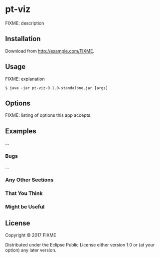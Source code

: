# pt-viz

FIXME: description

## Installation

Download from http://example.com/FIXME.

## Usage

FIXME: explanation

    $ java -jar pt-viz-0.1.0-standalone.jar [args]

## Options

FIXME: listing of options this app accepts.

## Examples

...

### Bugs

...

### Any Other Sections
### That You Think
### Might be Useful

## License

Copyright © 2017 FIXME

Distributed under the Eclipse Public License either version 1.0 or (at
your option) any later version.
